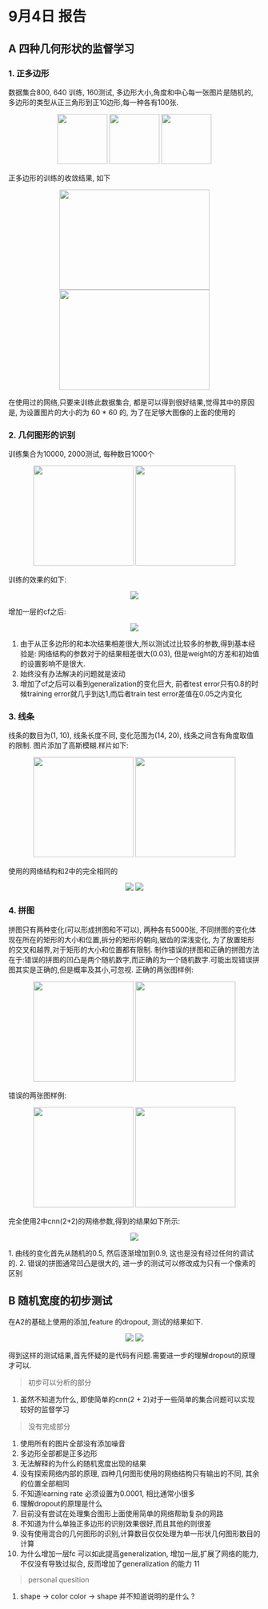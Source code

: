 # 9月4日 报告

## A 四种几何形状的监督学习

### 1. 正多边形
数据集合800, 640 训练, 160测试, 多边形大小,角度和中心每一张图片是随机的, 多边形的类型从正三角形到正10边形,每一种各有100张.
<p align="center">
<img src="image/a.png" width="100">
<img src="image/c.png" width="100">
<img src="image/b.png" width="100">
</p>
正多边形的训练的收敛结果, 如下
<p align="center">
<img src="image/d.png" width="300" height="200">
<img src="image/e.png" width="300" height ="200">
</p>

在使用过的网络,只要来训练此数据集合, 都是可以得到很好结果,觉得其中的原因是, 为设置图片的大小的为 60 * 60 的, 为了在足够大图像的上面的使用的

### 2. 几何图形的识别
训练集合为10000, 2000测试, 每种数目1000个
<p align="center">
<img src="image/star1.png" width="200">
<img src="image/star2.png" width="200">
</p>
训练的效果的如下:
<p align="center">
<img src="image/star_acc.png">
</p>
增加一层的cf之后:
<p align="center">
<img src="image/star_acc_cf.png">
</p>

1. 由于从正多边形的和本次结果相差很大,所以测试过比较多的参数,得到基本经验是: 网络结构的参数对于的结果相差很大(0.03), 但是weight的方差和初始值的设置影响不是很大.
2. 始终没有办法解决的问题就是波动
3. 增加了cf之后可以看到generalization的变化巨大, 前者test error只有0.8的时候training error就几乎到达1,而后者train test error差值在0.05之内变化

### 3. 线条
线条的数目为(1, 10), 线条长度不同, 变化范围为(14, 20), 线条之间含有角度取值的限制. 图片添加了高斯模糊.样片如下:
<p align="center">
<img src="image/line1.png" width="200">
<img src="image/line2.png" width="200">
</p>

使用的网络结构和2中的完全相同的
<p align="center">
<img src="image/line_acc.png">
<img src="image/line_cost.png">
</p>

### 4. 拼图
拼图只有两种变化(可以形成拼图和不可以), 两种各有5000张, 不同拼图的变化体现在所在的矩形的大小和位置,拆分的矩形的朝向,锯齿的深浅变化, 为了放置矩形的交叉和越界,对于矩形的大小和位置都有限制.
制作错误的拼图和正确的拼图方法在于:错误的拼图的凹凸是两个随机数字,而正确的为一个随机数字.可能出现错误拼图其实是正确的,但是概率及其小,可忽视.
正确的两张图样例:
<p align="center">
<img src="image/tile1.png", width="200">
<img src="image/tile_r2.png", width="200">
</p>

错误的两张图样例:
<p align="center">
<img src="image/tile_w1.png", width="200">
<img src="image/tile_w2.png", width="200">
</p>

完全使用2中cnn(2+2)的网络参数,得到的结果如下所示:
<p align="center">
<img src="image/tile_acc.png">
</p>
1. 曲线的变化首先从随机的0.5, 然后逐渐增加到0.9, 这也是没有经过任何的调试的.
2. 错误的拼图通常凹凸是很大的, 进一步的测试可以修改成为只有一个像素的区别

## B 随机宽度的初步测试
在A2的基础上使用的添加,feature 的dropout, 测试的结果如下.
<p align="center">
<img src="image/feature_acc.png">
<img src="image/feature_cost.png">
</p>
得到这样的测试结果,首先怀疑的是代码有问题.需要进一步的理解dropout的原理才可以.


> 初步可以分析的部分
1. 虽然不知道为什么, 即使简单的cnn(2 + 2)对于一些简单的集合问题可以实现较好的监督学习



> 没有完成部分  
1. 使用所有的图片全部没有添加噪音
2. 多边形全部都是正多边形
3. 无法解释的为什么的随机宽度出现的结果
4. 没有探索网络内部的原理, 四种几何图形使用的网络结构只有输出的不同, 其余的位置全部相同
5. 不知道learning rate 必须设置为0.0001, 相比通常小很多
6. 理解dropout的原理是什么
7. 目前没有尝试在处理集合图形上面使用简单的网络帮助复杂的网路
8. 不知道为什么单独正多边形的识别效果很好,而且其他的则很差
9. 没有使用混合的几何图形的识别,计算数目仅仅处理为单一形状几何图形数目的计算
10. 为什么增加一层fc 可以如此提高generalization, 增加一层,扩展了网络的能力, 不仅没有导致过拟合, 反而增加了generalization 的能力
11

> personal quesition
1. shape -> color color -> shape 并不知道说明的是什么 ?